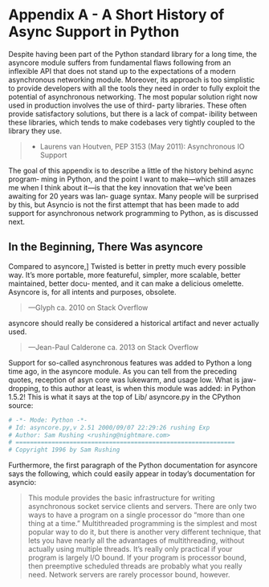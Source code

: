 # Appendix A - A Short History of Async Support in Python

Despite having been part of the Python standard library for a long time, the asyncore
module suffers from fundamental flaws following from an inflexible API that does not
stand up to the expectations of a modern asynchronous networking module.
Moreover, its approach is too simplistic to provide developers with all the tools they
need in order to fully exploit the potential of asynchronous networking.
The most popular solution right now used in production involves the use of third-
party libraries. These often provide satisfactory solutions, but there is a lack of compat‐
ibility between these libraries, which tends to make codebases very tightly coupled to
the library they use.

> - Laurens van Houtven, PEP 3153 (May 2011): Asynchronous IO Support

The goal of this appendix is to describe a little of the history behind async program‐
ming in Python, and the point I want to make—which still amazes me when I think
about it—is that the key innovation that we’ve been awaiting for 20 years was lan‐
guage syntax.
Many people will be surprised by this, but Asyncio is not the first attempt that has
been made to add support for asynchronous network programming to Python, as is
discussed next.


## In the Beginning, There Was asyncore

Compared to asyncore,] Twisted is better in pretty much every possible way. It’s more
portable, more featureful, simpler, more scalable, better maintained, better docu‐
mented, and it can make a delicious omelette. Asyncore is, for all intents and purposes,
obsolete.

> —Glyph ca. 2010 on Stack Overflow

asyncore should really be considered a historical artifact and never actually used.

> —Jean-Paul Calderone ca. 2013 on Stack Overflow

Support for so-called asynchronous features was added to Python a long time ago, in
the asyncore module. As you can tell from the preceding quotes, reception of asyn
core was lukewarm, and usage low. What is jaw-dropping, to this author at least, is
when this module was added: in Python 1.5.2! This is what it says at the top of Lib/
asyncore.py in the CPython source:

```python
# -*- Mode: Python -*-
# Id: asyncore.py,v 2.51 2000/09/07 22:29:26 rushing Exp
# Author: Sam Rushing <rushing@nightmare.com>
# =============================================================
# Copyright 1996 by Sam Rushing
```

Furthermore, the first paragraph of the Python documentation for asyncore says the
following, which could easily appear in today’s documentation for asyncio:

> This module provides the basic infrastructure for writing asynchronous socket service
clients and servers.
There are only two ways to have a program on a single processor do “more than one
thing at a time.” Multithreaded programming is the simplest and most popular way to
do it, but there is another very different technique, that lets you have nearly all the
advantages of multithreading, without actually using multiple threads. It’s really only
practical if your program is largely I/O bound. If your program is processor bound,
then preemptive scheduled threads are probably what you really need. Network servers
are rarely processor bound, however.





